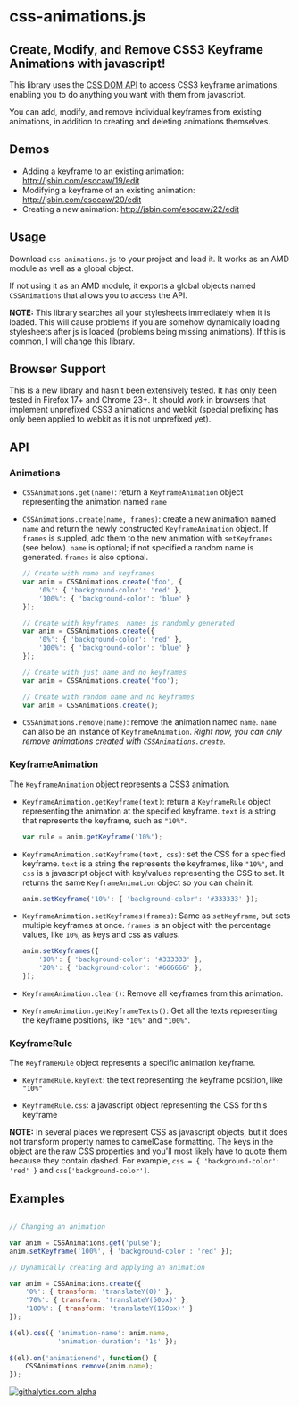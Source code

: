 # css-animations.js

## Create, Modify, and Remove CSS3 Keyframe Animations with javascript!

This library uses the [CSS DOM
API](http://www.w3.org/TR/DOM-Level-2-Style/css.html) to access CSS3
keyframe animations, enabling you to do anything you want with them
from javascript.

You can add, modify, and remove individual keyframes from existing
animations, in addition to creating and deleting animations
themselves.

## Demos

* Adding a keyframe to an existing animation: http://jsbin.com/esocaw/19/edit
* Modifying a keyframe of an existing animation: http://jsbin.com/esocaw/20/edit
* Creating a new animation: http://jsbin.com/esocaw/22/edit

## Usage

Download `css-animations.js` to your project and load it. It works as
an AMD module as well as a global object.

If not using it as an AMD module, it exports a global objects named
`CSSAnimations` that allows you to access the API.

**NOTE:** This library searches all your stylesheets immediately when
  it is loaded. This will cause problems if you are somehow
  dynamically loading stylesheets after js is loaded (problems being
  missing animations). If this is common, I will change this library.

## Browser Support

This is a new library and hasn't been extensively tested. It has only
been tested in Firefox 17+ and Chrome 23+. It should work in browsers
that implement unprefixed CSS3 animations and webkit (special
prefixing has only been applied to webkit as it is not unprefixed yet).

## API

### Animations

* `CSSAnimations.get(name)`: return a `KeyframeAnimation` object
  representing the animation named `name`

* `CSSAnimations.create(name, frames)`: create a new animation named
  `name` and return the newly constructed `KeyframeAnimation` object.
  If `frames` is suppled, add them to the new animation with
  `setKeyframes` (see below). `name` is optional; if not specified a
  random name is generated. `frames` is also optional.
  
  ```js
  // Create with name and keyframes
  var anim = CSSAnimations.create('foo', {
      '0%': { 'background-color': 'red' },
      '100%': { 'background-color': 'blue' }
  });

  // Create with keyframes, names is randomly generated
  var anim = CSSAnimations.create({
      '0%': { 'background-color': 'red' },
      '100%': { 'background-color': 'blue' }
  });
  
  // Create with just name and no keyframes
  var anim = CSSAnimations.create('foo');
  
  // Create with random name and no keyframes
  var anim = CSSAnimations.create();
  ```

* `CSSAnimations.remove(name)`: remove the animation named `name`.
  `name` can also be an instance of `KeyframeAnimation`. *Right now,
  you can only remove animations created with `CSSAnimations.create`.*

### KeyframeAnimation

The `KeyframeAnimation` object represents a CSS3 animation.

* `KeyframeAnimation.getKeyframe(text)`: return a `KeyframeRule`
  object representing the animation at the specified keyframe. `text`
  is a string that represents the keyframe, such as `"10%"`.
  
  ```js
  var rule = anim.getKeyframe('10%');
  ```

* `KeyframeAnimation.setKeyframe(text, css)`: set the CSS for a
  specified keyframe. `text` is a string the represents the keyframes,
  like `"10%"`, and `css` is a javascript object with key/values
  representing the CSS to set. It returns the same `KeyframeAnimation`
  object so you can chain it.

  ```js
  anim.setKeyframe('10%': { 'background-color': '#333333' });
  ```

* `KeyframeAnimation.setKeyframes(frames)`: Same as `setKeyframe`, but
  sets multiple keyframes at once. `frames` is an object with the
  percentage values, like `10%`, as keys and css as values.
  
  ```js
  anim.setKeyframes({
      '10%': { 'background-color': '#333333' },
      '20%': { 'background-color': '#666666' },
  });
  ```

* `KeyframeAnimation.clear()`: Remove all keyframes from this animation.

* `KeyframeAnimation.getKeyframeTexts()`: Get all the texts
  representing the keyframe positions, like `"10%"` and `"100%"`.

### KeyframeRule

The `KeyframeRule` object represents a specific animation keyframe.

* `KeyframeRule.keyText`: the text representing the keyframe position,
  like `"10%"`

* `KeyframeRule.css`: a javascript object representing the CSS for
  this keyframe

**NOTE:** In several places we represent CSS as javascript objects,
  but it does not transform property names to camelCase formatting.
  The keys in the object are the raw CSS properties and you'll most
  likely have to quote them because they contain dashed. For example,
  `css = { 'background-color': 'red' }` and `css['background-color']`.

## Examples

```js

// Changing an animation

var anim = CSSAnimations.get('pulse');
anim.setKeyframe('100%', { 'background-color': 'red' });

// Dynamically creating and applying an animation

var anim = CSSAnimations.create({
    '0%': { transform: 'translateY(0)' },
    '70%': { transform: 'translateY(50px)' },
    '100%': { transform: 'translateY(150px)' }
});

$(el).css({ 'animation-name': anim.name,
            'animation-duration': '1s' });
            
$(el).on('animationend', function() {
    CSSAnimations.remove(anim.name);
});
```

[![githalytics.com alpha](https://cruel-carlota.pagodabox.com/bf126290eab2936d8b163b0e01688290 "githalytics.com")](http://githalytics.com/jlongster/css-animations.js)
